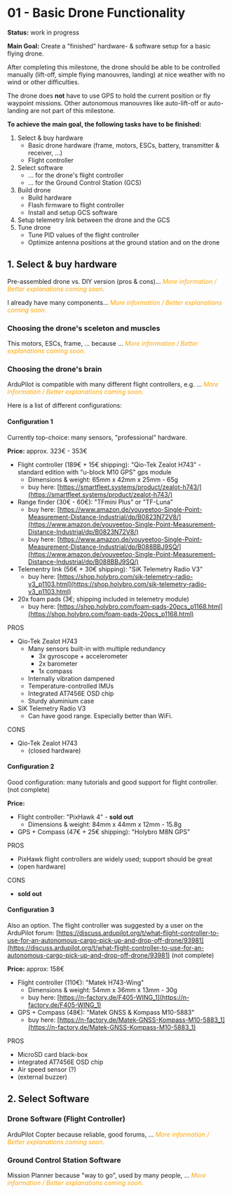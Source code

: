 # 01 - Basic Drone Functionality

**Status:** work in progress

**Main Goal:** Create a "finished" hardware- & software setup for a basic flying
drone.

After completing this milestone, the drone should be able to be controlled
manually (lift-off, simple flying manouvres, landing) at nice weather with no
wind or other difficulties.

The drone does **not** have to use GPS to hold the current position or fly
waypoint missions. Other autonomous manouvres like auto-lift-off or auto-landing
are not part of this milestone.

**To achieve the main goal, the following tasks have to be finished:**

1. Select & buy hardware
    - Basic drone hardware (frame, motors, ESCs, battery, transmitter &
      receiver, ...)
    - Flight controller
2. Select software
    - ... for the drone's flight controller
    - ... for the Ground Control Station (GCS)
3. Build drone
    - Build hardware
    - Flash firmware to flight controller
    - Install and setup GCS software
4. Setup telemetry link between the drone and the GCS
5. Tune drone
    - Tune PID values of the flight controller
    - Optimize antenna positions at the ground station and on the drone

## 1. Select & buy hardware

Pre-assembled drone vs. DIY version (pros & cons)...
*<span style="color: orange">More information / Better explanations coming soon.</span>*

I already have many components...
*<span style="color: orange">More information / Better explanations coming soon.</span>*

### Choosing the drone's sceleton and muscles

This motors, ESCs, frame, ... because ...
*<span style="color: orange">More information / Better explanations coming soon.</span>*

### Choosing the drone's brain

ArduPilot is compatible with many different flight controllers, e.g. ...
*<span style="color: orange">More information / Better explanations coming soon.</span>*

Here is a list of different configurations:

#### Configuration 1

Currently top-choice: many sensors, "professional" hardware.

**Price:** approx. 323€ - 353€

- Flight controller (189€ + 15€ shipping): "Qio-Tek Zealot H743" - standard edition with
  "u-block M10 GPS" gps module
    - Dimensions & weight: 65mm x 42mm x 25mm - 65g
    - buy here: [https://smartfleet.systems/product/zealot-h743/](https://smartfleet.systems/product/zealot-h743/)
- Range finder (30€ - 60€): "TFmini Plus" or "TF-Luna"
    - buy here: [https://www.amazon.de/youyeetoo-Single-Point-Measurement-Distance-Industrial/dp/B0823N72V8/](https://www.amazon.de/youyeetoo-Single-Point-Measurement-Distance-Industrial/dp/B0823N72V8/)
    - buy here: [https://www.amazon.de/youyeetoo-Single-Point-Measurement-Distance-Industrial/dp/B088BBJ9SQ/](https://www.amazon.de/youyeetoo-Single-Point-Measurement-Distance-Industrial/dp/B088BBJ9SQ/)
- Telementry link (56€ + 30€ shipping): "SiK Telemetry Radio V3"
    - buy here: [https://shop.holybro.com/sik-telemetry-radio-v3_p1103.html](https://shop.holybro.com/sik-telemetry-radio-v3_p1103.html)
- 20x foam pads (3€; shipping included in telemetry module)
    - buy here: [https://shop.holybro.com/foam-pads-20pcs_p1168.html](https://shop.holybro.com/foam-pads-20pcs_p1168.html)

PROS

- Qio-Tek Zealot H743
    - Many sensors built-in with multiple redundancy
        - 3x gyroscope + accelerometer
        - 2x barometer
        - 1x compass
    - Internally vibration dampened
    - Temperature-controlled IMUs
    - Integrated AT7456E OSD chip
    - Sturdy aluminium case
- SiK Telemetry Radio V3
    - Can have good range. Especially better than WiFi.

CONS

- Qio-Tek Zealot H743
    - (closed hardware)

#### Configuration 2

Good configuration: many tutorials and good support for flight controller.
(not complete)

**Price:**

- Flight controller: "PixHawk 4" - **sold out**
    - Dimensions & weight: 84mm x 44mm x 12mm - 15.8g
- GPS + Compass (47€ + 25€ shipping): "Holybro M8N GPS"

PROS

- PixHawk flight controllers are widely used; support should be great
- (open hardware)

CONS

- **sold out**

#### Configuration 3

Also an option. The flight controller was suggested by a user on the ArduPilot
forum:
[https://discuss.ardupilot.org/t/what-flight-controller-to-use-for-an-autonomous-cargo-pick-up-and-drop-off-drone/93981](https://discuss.ardupilot.org/t/what-flight-controller-to-use-for-an-autonomous-cargo-pick-up-and-drop-off-drone/93981)
(not complete)

**Price:** approx: 158€

- Flight controller (110€): "Matek H743-Wing"
    - Dimensions & weight: 54mm x 36mm x 13mm - 30g
    - buy here: [https://n-factory.de/F405-WING_1](https://n-factory.de/F405-WING_1)
- GPS + Compass (48€): "Matek GNSS & Kompass M10-5883"
    - buy here: [https://n-factory.de/Matek-GNSS-Kompass-M10-5883_1](https://n-factory.de/Matek-GNSS-Kompass-M10-5883_1)

PROS

- MicroSD card black-box
- integrated AT7456E OSD chip
- Air speed sensor (?)
- (external buzzer)

## 2. Select Software

### Drone Software (Flight Controller)

ArduPilot Copter because reliable, good forums, ...
*<span style="color: orange">More information / Better explanations coming soon.</span>*

### Ground Control Station Software

Mission Planner because "way to go", used by many people, ...
*<span style="color: orange">More information / Better explanations coming soon.</span>*
